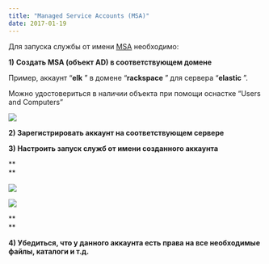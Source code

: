 ```yaml
---
title: "Managed Service Accounts (MSA)"
date: 2017-01-19
---
```


Для запуска службы от имени [MSA](https://technet.microsoft.com/ru-ru/library/dd378925\(v=ws.10\).aspx) необходимо:  
  
**1)**  **Создать MSA (объект AD) в соответствующем домене**  


Пример, аккаунт “**elk** ” в домене “**rackspace** ” для сервера “**elastic** ”.

  
  


Можно удостовериться в наличии объекта при помощи оснастке “Users and Computers”  
  
  


[![](https://blogger.googleusercontent.com/img/b/R29vZ2xl/AVvXsEiQFalCqq3OgvNDUlNCE43k3nYWairkHfeOUoMvPaBHMm0CrXC7r_NZozhlLaYgBHIjIUheS9vlYoEz2JDNWsaK9eu_euJvMM_V16n5TubgHwOXuDjA0Hxae2FXBr-JNspkCoY6qImZlk6h/s640/msa_ad.jpg)](images/msa_ad.jpg)

  
  


**2) Зарегистрировать аккаунт на соответствующем сервере**

  


**3) Настроить запуск служб от имени созданного аккаунта**

**  
**

[![](https://blogger.googleusercontent.com/img/b/R29vZ2xl/AVvXsEiHWeI5j7xxordKitJ4BwDZJePDicvwqNNsN02Oyt9UAR-QLmvvpA0Kk_ff0kV9CAN3bxnxNChd0AGz0ok6fa1ReYMvfOnfmgDQ79JXQue_sM6__kpZzrx02buBTzc3mekqXZKTqiX0RORK/s400/select_user.jpg)](images/select_user.jpg)

[![](https://blogger.googleusercontent.com/img/b/R29vZ2xl/AVvXsEiY35dhSafW9s8pfchRNMoO_qkgE3yMj_HtJvkN15yc8eoZhu9BKzPl_34ML2voRbLpDra25hFkQpzlE2bJt13hjFYQN8n-BKPg6-0cNQMwO097PrAJcvLfEhR7peOat9j9JP1JxPQASc-X/s400/service.jpg)](images/service.jpg)

**  
**

  


**4) Убедиться, что у данного аккаунта есть права на все необходимые файлы, каталоги и т.д.**
